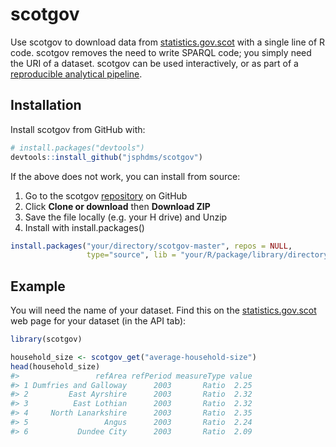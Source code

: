 
<!-- README.md is generated from README.Rmd. Please edit that file -->
scotgov
=======

Use scotgov to download data from [statistics.gov.scot](http://statistics.gov.scot/home) with a single line of R code. scotgov removes the need to write SPARQL code; you simply need the URI of a dataset. scotgov can be used interactively, or as part of a [reproducible analytical pipeline](https://ukgovdatascience.github.io/rap_companion/).

Installation
------------

Install scotgov from GitHub with:

``` r
# install.packages("devtools")
devtools::install_github("jsphdms/scotgov")
```

If the above does not work, you can install from source:

1.  Go to the scotgov [repository](https://github.com/jsphdms/scotgov) on GitHub
2.  Click **Clone or download** then **Download ZIP**
3.  Save the file locally (e.g. your H drive) and Unzip
4.  Install with install.packages()

``` r
install.packages("your/directory/scotgov-master", repos = NULL,
                 type="source", lib = "your/R/package/library/directory")
```

Example
-------

You will need the name of your dataset. Find this on the [statistics.gov.scot](http://statistics.gov.scot/home) web page for your dataset (in the API tab):

``` r
library(scotgov)

household_size <- scotgov_get("average-household-size")
head(household_size)
#>                 refArea refPeriod measureType value
#> 1 Dumfries and Galloway      2003       Ratio  2.25
#> 2         East Ayrshire      2003       Ratio  2.32
#> 3          East Lothian      2003       Ratio  2.32
#> 4     North Lanarkshire      2003       Ratio  2.35
#> 5                 Angus      2003       Ratio  2.24
#> 6           Dundee City      2003       Ratio  2.09
```
